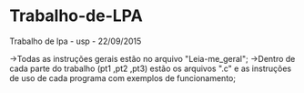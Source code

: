 # Trabalho-de-LPA
Trabalho de lpa - usp - 22/09/2015

->Todas as instruções gerais estão no arquivo  "Leia-me_geral";
->Dentro de cada parte do trabalho (pt1 ,pt2 ,pt3) estão os arquivos ".c" e as instruções de uso de cada programa com exemplos de funcionamento;
